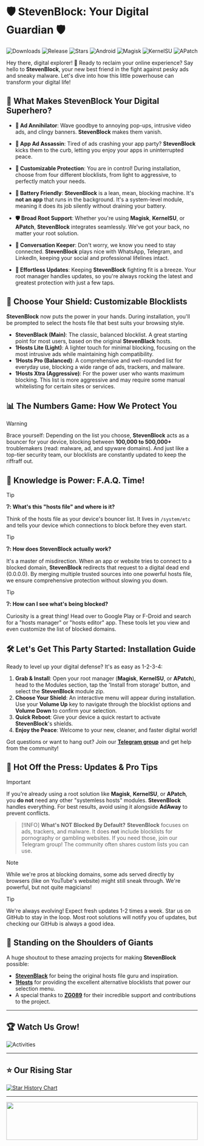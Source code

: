 # 🛡️ **StevenBlock**: Your Digital Guardian 🛡️

![Downloads](https://img.shields.io/github/downloads/mikropsoft/StevenBlock/total?color=green&style=for-the-badge)
![Release](https://img.shields.io/github/v/release/mikropsoft/StevenBlock?style=for-the-badge)
![Stars](https://img.shields.io/github/stars/mikropsoft/StevenBlock?style=for-the-badge)
![Android](https://img.shields.io/badge/Android-3DDC84?style=for-the-badge&logo=android&logoColor=white)
![Magisk](https://img.shields.io/badge/Magisk-8A2BE2?style=for-the-badge&logo=magisk&logoColor=white)
![KernelSU](https://img.shields.io/badge/KernelSU-199116?style=for-the-badge&logo=kernelsu&logoColor=white)
![APatch](https://img.shields.io/badge/APatch-3086F8?style=for-the-badge&logo=apatch&logoColor=white)

Hey there, digital explorer! 👋 Ready to reclaim your online experience? Say hello to **StevenBlock**, your new best friend in the fight against pesky ads and sneaky malware. Let's dive into how this little powerhouse can transform your digital life!

## **🚀 What Makes StevenBlock Your Digital Superhero?**

-   **🛑 Ad Annihilator**: Wave goodbye to annoying pop-ups, intrusive video ads, and clingy banners. **StevenBlock** makes them vanish.

-   **📱 App Ad Assassin**: Tired of ads crashing your app party? **StevenBlock** kicks them to the curb, letting you enjoy your apps in uninterrupted peace.

-   **🎯 Customizable Protection**: You are in control! During installation, choose from four different blocklists, from light to aggressive, to perfectly match your needs.

-   **🔋 Battery Friendly**: **StevenBlock** is a lean, mean, blocking machine. It's **not an app** that runs in the background. It's a system-level module, meaning it does its job silently without draining your battery.

-   **🛡️ Broad Root Support**: Whether you're using **Magisk**, **KernelSU**, or **APatch**, **StevenBlock** integrates seamlessly. We've got your back, no matter your root solution.

-   **💬 Conversation Keeper**: Don't worry, we know you need to stay connected. **StevenBlock** plays nice with WhatsApp, Telegram, and LinkedIn, keeping your social and professional lifelines intact.

-   **🔄 Effortless Updates**: Keeping **StevenBlock** fighting fit is a breeze. Your root manager handles updates, so you're always rocking the latest and greatest protection with just a few taps.

## **🎯 Choose Your Shield: Customizable Blocklists**

**StevenBlock** now puts the power in your hands. During installation, you'll be prompted to select the hosts file that best suits your browsing style.

-   **StevenBlack (Main)**: The classic, balanced blocklist. A great starting point for most users, based on the original **StevenBlack** hosts.
-   **1Hosts Lite (Light)**: A lighter touch for minimal blocking, focusing on the most intrusive ads while maintaining high compatibility.
-   **1Hosts Pro (Balanced)**: A comprehensive and well-rounded list for everyday use, blocking a wide range of ads, trackers, and malware.
-   **1Hosts Xtra (Aggressive)**: For the power user who wants maximum blocking. This list is more aggressive and may require some manual whitelisting for certain sites or services.

## **📊 The Numbers Game: How We Protect You**

> [!WARNING]
> Brace yourself: Depending on the list you choose, **StevenBlock** acts as a bouncer for your device, blocking between **100,000 to 500,000+** troublemakers (read: malware, ad, and spyware domains). And just like a top-tier security team, our blocklists are constantly updated to keep the riffraff out.

## **🧠 Knowledge is Power: F.A.Q. Time!**

> [!TIP]
> **❔: What's this "hosts file" and where is it?**
>
> Think of the hosts file as your device's bouncer list. It lives in `/system/etc` and tells your device which connections to block before they even start.

> [!TIP]
> **❔: How does StevenBlock actually work?**
>
> It's a master of misdirection. When an app or website tries to connect to a blocked domain, **StevenBlock** redirects that request to a digital dead end (0.0.0.0). By merging multiple trusted sources into one powerful hosts file, we ensure comprehensive protection without slowing you down.

> [!TIP]
> **❔: How can I see what's being blocked?**
>
> Curiosity is a great thing! Head over to Google Play or F-Droid and search for a "hosts manager" or "hosts editor" app. These tools let you view and even customize the list of blocked domains.

## **🛠️ Let's Get This Party Started: Installation Guide**

Ready to level up your digital defense? It's as easy as 1-2-3-4:

1.  **Grab & Install**: Open your root manager (**Magisk**, **KernelSU**, or **APatch**), head to the Modules section, tap the 'Install from storage' button, and select the **StevenBlock** module zip.
2.  **Choose Your Shield**: An interactive menu will appear during installation. Use your **Volume Up** key to navigate through the blocklist options and **Volume Down** to confirm your selection.
3.  **Quick Reboot**: Give your device a quick restart to activate **StevenBlock**'s shields.
4.  **Enjoy the Peace**: Welcome to your new, cleaner, and faster digital world!

Got questions or want to hang out? Join our **[Telegram group](https://t.me/stevenblockmodule)** and get help from the community!

## **🔔 Hot Off the Press: Updates & Pro Tips**

> [!IMPORTANT]
> If you're already using a root solution like **Magisk**, **KernelSU**, or **APatch**, you **do not** need any other "systemless hosts" modules. **StevenBlock** handles everything. For best results, avoid using it alongside **AdAway** to prevent conflicts.

> [!INFO]
> **What's NOT Blocked By Default?**
> **StevenBlock** focuses on ads, trackers, and malware. It does **not** include blocklists for pornography or gambling websites. If you need those, join our Telegram group! The community often shares custom lists you can use.

> [!NOTE]
> While we're pros at blocking domains, some ads served directly by browsers (like on YouTube's website) might still sneak through. We're powerful, but not quite magicians!

> [!TIP]
> We're always evolving! Expect fresh updates 1-2 times a week. Star us on GitHub to stay in the loop. Most root solutions will notify you of updates, but checking our GitHub is always a good idea.

## **🙌 Standing on the Shoulders of Giants**

A huge shoutout to these amazing projects for making **StevenBlock** possible:

-   **[StevenBlack](https://github.com/StevenBlack)** for being the original hosts file guru and inspiration.
-   **[1Hosts](https://github.com/badmojr)** for providing the excellent alternative blocklists that power our selection menu.
-   A special thanks to **[ZG089](https://github.com/ZG089)** for their incredible support and contributions to the project.

---

## **🏆 Watch Us Grow!**

![Activities](https://repobeats.axiom.co/api/embed/359376e8fd59201ac45b1f13f73201c3be069b62.svg)

---

## **⭐ Our Rising Star**

[![Star History Chart](https://api.star-history.com/svg?repos=mikropsoft/StevenBlock,Magisk-Modules-Alt-Repo/StevenBlock&type=Date)](https://star-history.com/#mikropsoft/StevenBlock&Magisk-Modules-Alt-Repo/StevenBlock&Date)

---

<img src="https://raw.githubusercontent.com/matfantinel/matfantinel/master/waves.svg" width="100%" height="100">
